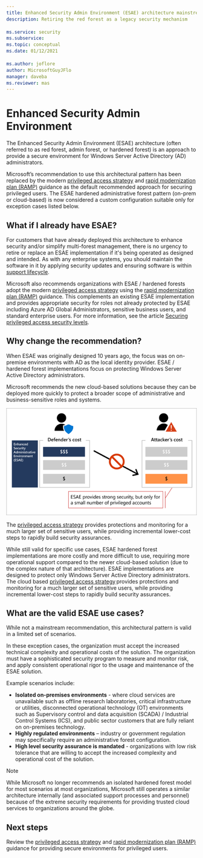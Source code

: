 ```yaml
---
title: Enhanced Security Admin Environment (ESAE) architecture mainstream retirement
description: Retiring the red forest as a legacy security mechanism

ms.service: security
ms.subservice: 
ms.topic: conceptual
ms.date: 01/12/2021

ms.author: joflore
author: MicrosoftGuyJFlo
manager: daveba
ms.reviewer: mas
---
```

# Enhanced Security Admin Environment

The Enhanced Security Admin Environment (ESAE) architecture (often referred to as red forest, admin forest, or hardened forest) is an approach to provide a secure environment for Windows Server Active Directory (AD) administrators.

Microsoft’s recommendation to use this architectural pattern has been replaced by the modern [privileged access strategy](privileged-access-strategy.md) and [rapid modernization plan (RAMP)](security-rapid-modernization-plan.md) guidance as the default recommended approach for securing privileged users. The ESAE hardened administrative forest pattern (on-prem or cloud-based) is now considered a custom configuration suitable only for exception cases listed below.

## What if I already have ESAE?

For customers that have already deployed this architecture to enhance security and/or simplify multi-forest management, there is no urgency to retire or replace an ESAE implementation if it's being operated as designed and intended. As with any enterprise systems, you should maintain the software in it by applying security updates and ensuring software is within [support lifecycle](https://docs.microsoft.com/lifecycle/).

Microsoft also recommends organizations with ESAE / hardened forests adopt the modern [privileged access strategy](privileged-access-strategy.md) using the [rapid modernization plan (RAMP)](security-rapid-modernization-plan.md) guidance. This complements an existing ESAE implementation and provides appropriate security for roles not already protected by ESAE including Azure AD Global Administrators, sensitive business users, and standard enterprise users. For more information, see the article [Securing privileged access security levels](privileged-access-security-levels.md).

## Why change the recommendation?

When ESAE was originally designed 10 years ago, the focus was on on-premise environments with AD as the local identity provider. ESAE / hardened forest implementations focus on protecting Windows Server Active Directory administrators.

Microsoft recommends the new cloud-based solutions because they can be deployed more quickly to protect a broader scope of administrative and business-sensitive roles and systems.

![Defense vs attack cost](./media/esae-retirement/defender-vs-attacker-cost.png)

The [privileged access strategy](privileged-access-strategy.md) provides protections and monitoring for a much larger set of sensitive users, while providing incremental lower-cost steps to rapidly build security assurances.

While still valid for specific use cases, ESAE hardened forest implementations are more costly and more difficult to use, requiring more operational support compared to the newer cloud-based solution (due to the complex nature of that architecture). ESAE implementations are designed to protect only Windows Server Active Directory administrators. The cloud based [privileged access strategy](privileged-access-strategy.md) provides protections and monitoring for a much larger set of sensitive users, while providing incremental lower-cost steps to rapidly build security assurances.

## What are the valid ESAE use cases?

While not a mainstream recommendation, this architectural pattern is valid in a limited set of scenarios.

In these exception cases, the organization must accept the increased technical complexity and operational costs of the solution. The organization must have a sophisticated security program to measure and monitor risk, and apply consistent operational rigor to the usage and maintenance of the ESAE solution.

Example scenarios include:

- **Isolated on-premises environments** - where cloud services are unavailable such as offline research laboratories, critical infrastructure or utilities, disconnected operational technology (OT) environments such as Supervisory control and data acquisition (SCADA) / Industrial Control Systems (ICS), and public sector customers that are fully reliant on on-premises technology.
- **Highly regulated environments** – industry or government regulation may specifically require an administrative forest configuration.
- **High level security assurance is mandated** - organizations with low risk tolerance that are willing to accept the increased complexity and operational cost of the solution.

> [!NOTE]
> While Microsoft no longer recommends an isolated hardened forest model for most scenarios at most organizations, Microsoft still operates a similar architecture internally (and associated support processes and personnel) because of the extreme security requirements for providing trusted cloud services to organizations around the globe.

## Next steps

Review the [privileged access strategy](privileged-access-strategy.md) and [rapid modernization plan (RAMP)](security-rapid-modernization-plan.md) guidance for providing secure environments for privileged users.
